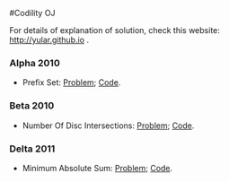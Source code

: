 #Codility OJ

For details of explanation of solution, check this website: http://yular.github.io .

### Alpha 2010
* Prefix Set: [Problem](https://codility.com/programmers/task/prefix_set/);   [Code](https://github.com/yular/CC--InterviewProblem/blob/master/Codility/prefix_set.cpp).

### Beta 2010
* Number Of Disc Intersections: [Problem](https://codility.com/programmers/task/number_of_disc_intersections/);    [Code](https://github.com/yular/CC--InterviewProblem/blob/master/Codility/number_of_disc_intersections.cpp).

### Delta 2011
* Minimum Absolute Sum: [Problem](https://codility.com/programmers/task/min_abs_sum/);   [Code](https://github.com/yular/CC--InterviewProblem/blob/master/Codility/min_abs_sum.cpp).

